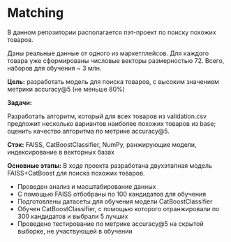 # Matching


В данном репозитории располагается пэт-проект по поиску похожих товаров.

Даны реальные данные от одного из маркетплейсов. Для каждого товара уже сформированы числовые векторы размерностью 72. Всего, наборов для обучения ~ 3 млн.

**Цель:** разработать модель для поиска товаров, с высоким значением метрики accuracy@5 (не меньше 80%)

**Задачи:**

Разработать алгоритм, который для всех товаров из validation.csv предложит несколько вариантов наиболее похожих товаров из base;
оценить качество алгоритма по метрике accuracy@5.

**Стэк:** FAISS, CatBoostClassifier, NumPy, ранжирующие модели, индексирование в векторных базах

**Основные этапы:**
В ходе проекта разработана двухэтапная модель FAISS+CatBoost для поиска похожих товаров.
- Проведен анализ и масштабирование данных
- С помощью FAISS отбобраны по 100 кандидатов для обучения
- Подготовлены датасеты для обучения модели CatBoostClassifier
- Обучен CatBoostClassifier, с помощью которого отранжировали по 300 кандидатов и выбрали 5 лучших
- Проведено тестирование по метрике accuracy@5 на скрытой выборке, не участвующей в обучении
